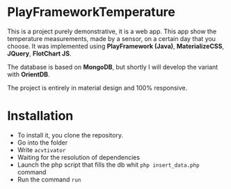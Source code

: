 PlayFrameworkTemperature
==========================

This is a project purely demonstrative, it is a web app.
This app show the temperature measurements, made by a sensor, on a certain day that you choose.
It was implemented using **PlayFramework (Java)**, **MaterializeCSS**, **JQuery**, **FlotChart JS**.

The database is based on **MongoDB**, but shortly I will develop the variant with **OrientDB**.

The project is entirely in material design and 100% responsive.

Installation
============

+ To install it, you clone the repository.
+ Go into the folder
+ Write `acvtivator`
+ Waiting for the resolution of dependencies
+ Launch the php script that fills the db whit `php insert_data.php` command
+ Run the command `run`
